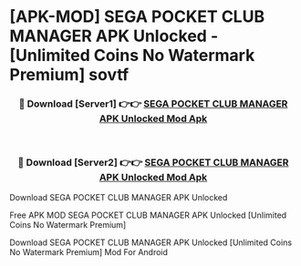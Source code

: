 # [APK-MOD] SEGA POCKET CLUB MANAGER APK Unlocked - [Unlimited Coins No Watermark Premium] sovtf



<div align="center">
<h3>🔴 Download [Server1] 👉👉 <a href="https://momento.my/?title=SEGA_POCKET_CLUB_MANAGER_APK_Unlocked">SEGA POCKET CLUB MANAGER APK Unlocked Mod Apk</a></h3><br>

<h3>🔴 Download [Server2] 👉👉 <a href="https://momento.my/?title=SEGA_POCKET_CLUB_MANAGER_APK_Unlocked">SEGA POCKET CLUB MANAGER APK Unlocked Mod Apk</a></h3>
</div>



Download SEGA POCKET CLUB MANAGER APK Unlocked 

Free APK MOD SEGA POCKET CLUB MANAGER APK Unlocked [Unlimited Coins No Watermark Premium]

Download SEGA POCKET CLUB MANAGER APK Unlocked [Unlimited Coins No Watermark Premium] Mod For Android
